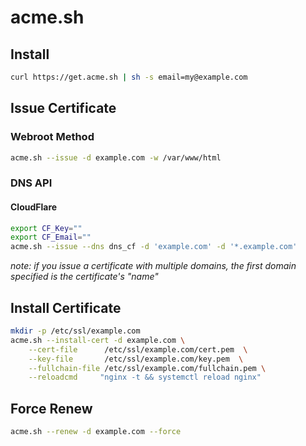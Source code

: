 # acme.sh

## Install
```bash
curl https://get.acme.sh | sh -s email=my@example.com
```

## Issue Certificate
### Webroot Method
```bash
acme.sh --issue -d example.com -w /var/www/html
```

### DNS API
#### CloudFlare
```bash
export CF_Key=""
export CF_Email=""
acme.sh --issue --dns dns_cf -d 'example.com' -d '*.example.com'
```
*note: if you issue a certificate with multiple domains, the first domain specified is the certificate's "name"*

## Install Certificate
```bash
mkdir -p /etc/ssl/example.com
acme.sh --install-cert -d example.com \
    --cert-file      /etc/ssl/example.com/cert.pem  \
    --key-file       /etc/ssl/example.com/key.pem  \
    --fullchain-file /etc/ssl/example.com/fullchain.pem \
    --reloadcmd     "nginx -t && systemctl reload nginx"
```

## Force Renew
```bash
acme.sh --renew -d example.com --force
```